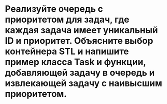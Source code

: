# Реализуйте очередь с приоритетом для задач, где каждая задача имеет уникальный ID и приоритет. Объясните выбор контейнера STL и напишите пример класса Task и функции, добавляющей задачу в очередь и извлекающей задачу с наивысшим приоритетом.
